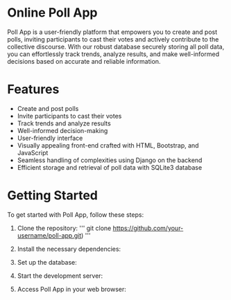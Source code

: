 # Online Poll App

Poll App is a user-friendly platform that empowers you to create and post polls, inviting participants to cast their votes and actively contribute to the collective discourse. With our robust database securely storing all poll data, you can effortlessly track trends, analyze results, and make well-informed decisions based on accurate and reliable information.

# Features
* Create and post polls
* Invite participants to cast their votes
* Track trends and analyze results
* Well-informed decision-making
* User-friendly interface
* Visually appealing front-end crafted with HTML, Bootstrap, and JavaScript
* Seamless handling of complexities using Django on the backend
* Efficient storage and retrieval of poll data with SQLite3 database

# Getting Started

To get started with Poll App, follow these steps:

1. Clone the repository:
'''
git clone https://github.com/your-username/poll-app.git)
'''

3. Install the necessary dependencies:
4. Set up the database:
5. Start the development server:
6. Access Poll App in your web browser:
